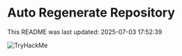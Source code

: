 # Auto Regenerate Repository

This README was last updated: 2025-07-03 17:52:39

 ![TryHackMe](https://tryhackme.com/badge/533634)